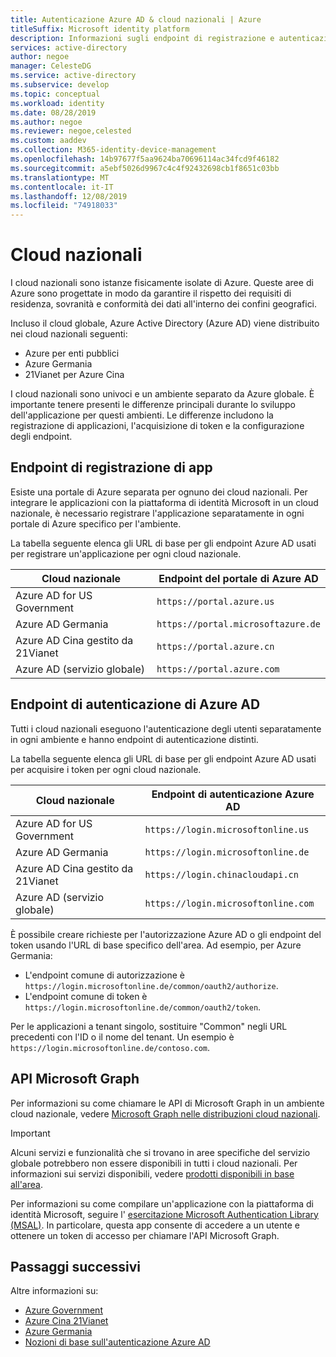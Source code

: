 ```yaml
---
title: Autenticazione Azure AD & cloud nazionali | Azure
titleSuffix: Microsoft identity platform
description: Informazioni sugli endpoint di registrazione e autenticazione delle app per i cloud nazionali.
services: active-directory
author: negoe
manager: CelesteDG
ms.service: active-directory
ms.subservice: develop
ms.topic: conceptual
ms.workload: identity
ms.date: 08/28/2019
ms.author: negoe
ms.reviewer: negoe,celested
ms.custom: aaddev
ms.collection: M365-identity-device-management
ms.openlocfilehash: 14b97677f5aa9624ba70696114ac34fcd9f46182
ms.sourcegitcommit: a5ebf5026d9967c4c4f92432698cb1f8651c03bb
ms.translationtype: MT
ms.contentlocale: it-IT
ms.lasthandoff: 12/08/2019
ms.locfileid: "74918033"
---
```

# <a name="national-clouds"></a>Cloud nazionali

I cloud nazionali sono istanze fisicamente isolate di Azure. Queste aree di Azure sono progettate in modo da garantire il rispetto dei requisiti di residenza, sovranità e conformità dei dati all'interno dei confini geografici.

Incluso il cloud globale, Azure Active Directory (Azure AD) viene distribuito nei cloud nazionali seguenti:  

- Azure per enti pubblici
- Azure Germania
- 21Vianet per Azure Cina

I cloud nazionali sono univoci e un ambiente separato da Azure globale. È importante tenere presenti le differenze principali durante lo sviluppo dell'applicazione per questi ambienti. Le differenze includono la registrazione di applicazioni, l'acquisizione di token e la configurazione degli endpoint.

## <a name="app-registration-endpoints"></a>Endpoint di registrazione di app

Esiste una portale di Azure separata per ognuno dei cloud nazionali. Per integrare le applicazioni con la piattaforma di identità Microsoft in un cloud nazionale, è necessario registrare l'applicazione separatamente in ogni portale di Azure specifico per l'ambiente.

La tabella seguente elenca gli URL di base per gli endpoint Azure AD usati per registrare un'applicazione per ogni cloud nazionale.

| Cloud nazionale | Endpoint del portale di Azure AD |
|----------------|--------------------------|
| Azure AD for US Government | `https://portal.azure.us` |
| Azure AD Germania | `https://portal.microsoftazure.de` |
| Azure AD Cina gestito da 21Vianet | `https://portal.azure.cn` |
| Azure AD (servizio globale) |`https://portal.azure.com` |

## <a name="azure-ad-authentication-endpoints"></a>Endpoint di autenticazione di Azure AD

Tutti i cloud nazionali eseguono l'autenticazione degli utenti separatamente in ogni ambiente e hanno endpoint di autenticazione distinti.

La tabella seguente elenca gli URL di base per gli endpoint Azure AD usati per acquisire i token per ogni cloud nazionale.

| Cloud nazionale | Endpoint di autenticazione Azure AD |
|----------------|-------------------------|
| Azure AD for US Government | `https://login.microsoftonline.us` |
| Azure AD Germania| `https://login.microsoftonline.de` |
| Azure AD Cina gestito da 21Vianet | `https://login.chinacloudapi.cn` |
| Azure AD (servizio globale)| `https://login.microsoftonline.com` |

È possibile creare richieste per l'autorizzazione Azure AD o gli endpoint del token usando l'URL di base specifico dell'area. Ad esempio, per Azure Germania:

  - L'endpoint comune di autorizzazione è `https://login.microsoftonline.de/common/oauth2/authorize`.
  - L'endpoint comune di token è `https://login.microsoftonline.de/common/oauth2/token`.

Per le applicazioni a tenant singolo, sostituire "Common" negli URL precedenti con l'ID o il nome del tenant. Un esempio è `https://login.microsoftonline.de/contoso.com`.

## <a name="microsoft-graph-api"></a>API Microsoft Graph

Per informazioni su come chiamare le API di Microsoft Graph in un ambiente cloud nazionale, vedere [Microsoft Graph nelle distribuzioni cloud nazionali](https://developer.microsoft.com/graph/docs/concepts/deployments).

> [!IMPORTANT]
> Alcuni servizi e funzionalità che si trovano in aree specifiche del servizio globale potrebbero non essere disponibili in tutti i cloud nazionali. Per informazioni sui servizi disponibili, vedere [prodotti disponibili in base all'area](https://azure.microsoft.com/global-infrastructure/services/?products=all&regions=usgov-non-regional,us-dod-central,us-dod-east,usgov-arizona,usgov-iowa,usgov-texas,usgov-virginia,china-non-regional,china-east,china-east-2,china-north,china-north-2,germany-non-regional,germany-central,germany-northeast).

Per informazioni su come compilare un'applicazione con la piattaforma di identità Microsoft, seguire l' [esercitazione Microsoft Authentication Library (MSAL)](msal-national-cloud.md). In particolare, questa app consente di accedere a un utente e ottenere un token di accesso per chiamare l'API Microsoft Graph.

## <a name="next-steps"></a>Passaggi successivi

Altre informazioni su:

- [Azure Government](https://docs.microsoft.com/azure/azure-government/)
- [Azure Cina 21Vianet](https://docs.microsoft.com/azure/china/)
- [Azure Germania](https://docs.microsoft.com/azure/germany/)
- [Nozioni di base sull'autenticazione Azure AD](authentication-scenarios.md)
